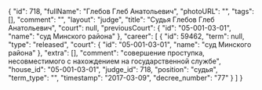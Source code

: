 {
    "id": 718,
    "fullName": "Глебов Глеб Анатольевич",
    "photoURL": "",
    "tags": [],
    "comment": "",
    "layout": "judge",
    "title": "Судья Глебов Глеб Анатольевич",
    "court": null,
    "previousCourt": {
        "id": "05-001-03-01",
        "name": "суд Минского района"
    },
    "career": [
        {
            "id": 59462,
            "term": null,
            "type": "released",
            "court": {
                "id": "05-001-03-01",
                "name": "суд Минского района"
            },
            "extra": [],
            "comment": "совершение проступка, несовместимого с нахождением на государственной службе",
            "house_id": "05-001-03-01",
            "judge_id": 718,
            "position": "судья",
            "term_type": "",
            "timestamp": "2017-03-09",
            "decree_number": "77"
        }
    ]
}